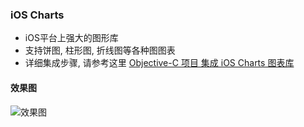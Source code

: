 ### iOS Charts 
* iOS平台上强大的图形库
* 支持饼图, 柱形图, 折线图等各种图图表
* 详细集成步骤, 请参考这里 [Objective-C 项目 集成 iOS Charts 图表库](https://www.jianshu.com/p/93085f452909)

#### 效果图
![效果图](https://upload-images.jianshu.io/upload_images/1959031-5744575a9f85661e.png)
